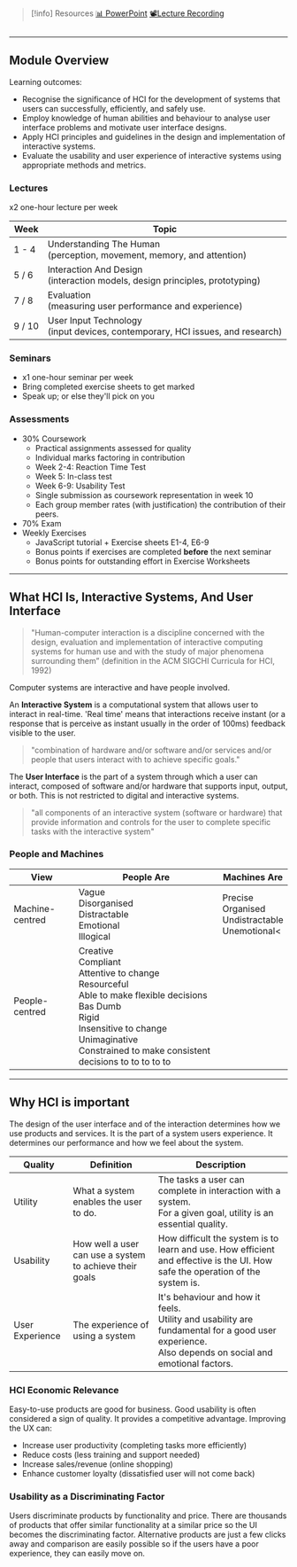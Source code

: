 > [!info] Resources
> [📊 PowerPoint](HCIIntroduction.pdf)
> [📽️Lecture Recording](https://lancaster.cloud.panopto.eu/Panopto/Pages/Viewer.aspx?id=85904c91-c018-4689-9321-b36300375cc7)

```table-of-contents

```

---
## Module Overview

Learning outcomes:
- Recognise the significance of HCI for the development of systems that users can successfully, efficiently, and safely use.
- Employ knowledge of human abilities and behaviour to analyse user interface problems and motivate user interface designs.
- Apply HCI principles and guidelines in the design and implementation of interactive systems.
- Evaluate the usability and user experience of interactive systems using appropriate methods and metrics.

### Lectures
x2 one-hour lecture per week

| Week   | Topic                                                                            |
| ------ | -------------------------------------------------------------------------------- |
| 1 - 4  | Understanding The Human<br>(perception, movement, memory, and attention)         |
| 5 / 6  | Interaction And Design<br>(interaction models, design principles, prototyping)   |
| 7 / 8  | Evaluation<br>(measuring user performance and experience)                        |
| 9 / 10 | User Input Technology<br>(input devices, contemporary, HCI issues, and research) |

### Seminars

- x1 one-hour seminar per week
- Bring completed exercise sheets to get marked
- Speak up; or else they'll pick on you
### Assessments

- 30% Coursework
	- Practical assignments assessed for quality
	- Individual marks factoring in contribution
	- Week 2-4: Reaction Time Test
	- Week 5: In-class test
	- Week 6-9: Usability Test
	- Single submission as coursework representation in week 10
	- Each group member rates (with justification) the contribution of their peers.
- 70% Exam
- Weekly Exercises
	- JavaScript tutorial + Exercise sheets E1-4, E6-9
	- Bonus points if exercises are completed **before** the next seminar
	- Bonus points for outstanding effort in Exercise Worksheets


---
## What HCI Is, Interactive Systems, And User Interface

> "Human-computer interaction is a discipline concerned with the design, evaluation and implementation of interactive computing systems for human use and with the study of major phenomena surrounding them” (definition in the ACM SIGCHI Curricula for HCI, 1992)


Computer systems are interactive and have people involved.

An **Interactive System** is a computational system that allows user to interact in real-time. 'Real time' means that interactions receive instant (or a response that is perceive as instant usually in the order of 100ms) feedback visible to the user. 

> "combination of hardware and/or software and/or services and/or people that users interact with to achieve specific goals."


The **User Interface** is the part of a system through which a user can interact, composed of software and/or hardware that supports input, output, or both. This is not restricted to digital and interactive systems. 

> "all components of an interactive system (software or hardware) that provide information and controls for the user to complete specific tasks with the interactive system"

### People and Machines

| View            | People Are                                                                                                         | Machines Are                                                                                             |
| --------------- | ------------------------------------------------------------------------------------------------------------------ | --------------------------------------------------------------------------------------------------- |
| Machine-centred | Vague<br>Disorganised<br>Distractable<br>Emotional<br>Illogical                                                    | Precise<br>Organised<br>Undistractable<br>Unemotional<                                                   |
| People-centred  | Creative<br>Compliant<br>Attentive to change<br>Resourceful<br>Able to make flexible decisions<br>Bas Dumb<br>Rigid<br>Insensitive to change<br>Unimaginative<br>Constrained to make consistent decisions to  to  to  to  to  |

---
## Why HCI is important

The design of the user interface and of the interaction determines how we use products and services. It is the part of a system users experience. It determines our performance and how we feel about the system.

| Quality         | Definition                                              | Description                                                                                                                                            |
| --------------- | ------------------------------------------------------- | ------------------------------------------------------------------------------------------------------------------------------------------------------ |
| Utility         | What a system enables the user to do.                   | The tasks a user can complete in interaction with a system.<br>For a given goal, utility is an essential quality.                                      |
| Usability       | How well a user can use a system to achieve their goals | How difficult the system is to learn and use. How efficient and effective is the UI. How safe the operation of the system is.                          |
| User Experience | The experience of using a system                        | It's behaviour and how it feels.<br>Utility and usability are fundamental for a good user experience.<br>Also depends on social and emotional factors. |

### HCI Economic Relevance

Easy-to-use products are good for business. Good usability is often considered a sign of quality. It provides a competitive advantage. Improving the UX can:
- Increase user productivity (completing tasks more efficiently)
- Reduce costs (less training and support needed)
- Increase sales/revenue (online shopping)
- Enhance customer loyalty (dissatisfied user will not come back)

### Usability as a Discriminating Factor

Users discriminate products by functionality and price. There are thousands of products that offer similar functionality at a similar price so the UI becomes the discriminating factor. Alternative products are just a few clicks away and comparison are easily possible so if the users have a poor experience, they can easily move on.